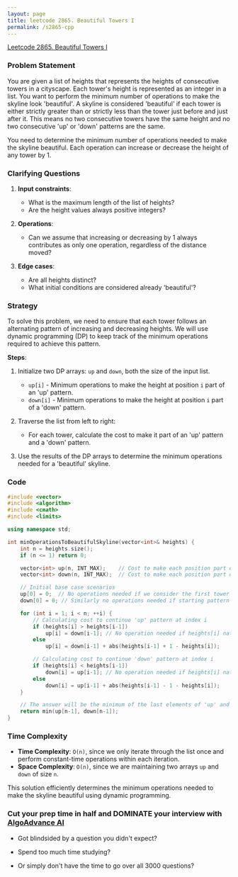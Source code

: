 ```yaml
---
layout: page
title: leetcode 2865. Beautiful Towers I
permalink: /s2865-cpp
---
```

[Leetcode 2865. Beautiful Towers I](https://algoadvance.github.io/algoadvance/l2865)
### Problem Statement

You are given a list of heights that represents the heights of consecutive towers in a cityscape. Each tower's height is represented as an integer in a list. You want to perform the minimum number of operations to make the skyline look 'beautiful'. A skyline is considered 'beautiful' if each tower is either strictly greater than or strictly less than the tower just before and just after it. This means no two consecutive towers have the same height and no two consecutive 'up' or 'down' patterns are the same.

You need to determine the minimum number of operations needed to make the skyline beautiful. Each operation can increase or decrease the height of any tower by 1.

### Clarifying Questions

1. **Input constraints**: 
   - What is the maximum length of the list of heights?
   - Are the height values always positive integers?

2. **Operations**:
   - Can we assume that increasing or decreasing by 1 always contributes as only one operation, regardless of the distance moved?

3. **Edge cases**:
   - Are all heights distinct?
   - What initial conditions are considered already 'beautiful'?

### Strategy

To solve this problem, we need to ensure that each tower follows an alternating pattern of increasing and decreasing heights. We will use dynamic programming (DP) to keep track of the minimum operations required to achieve this pattern.

**Steps**:
1. Initialize two DP arrays: `up` and `down`, both the size of the input list.
   - `up[i]` - Minimum operations to make the height at position `i` part of an 'up' pattern.
   - `down[i]` - Minimum operations to make the height at position `i` part of a 'down' pattern.
   
2. Traverse the list from left to right:
   - For each tower, calculate the cost to make it part of an 'up' pattern and a 'down' pattern.

3. Use the results of the DP arrays to determine the minimum operations needed for a 'beautiful' skyline.

### Code

```cpp
#include <vector>
#include <algorithm>
#include <cmath>
#include <limits>

using namespace std;

int minOperationsToBeautifulSkyline(vector<int>& heights) {
    int n = heights.size();
    if (n <= 1) return 0;

    vector<int> up(n, INT_MAX);    // Cost to make each position part of an 'up' pattern
    vector<int> down(n, INT_MAX);  // Cost to make each position part of a 'down' pattern

    // Initial base case scenarios
    up[0] = 0;  // No operations needed if we consider the first tower as the starting of 'up'
    down[0] = 0; // Similarly no operations needed if starting pattern is 'down'

    for (int i = 1; i < n; ++i) {
        // Calculating cost to continue 'up' pattern at index i
        if (heights[i] > heights[i-1])
            up[i] = down[i-1]; // No operation needed if heights[i] naturally continues 'up' pattern
        else
            up[i] = down[i-1] + abs(heights[i-1] + 1 - heights[i]);

        // Calculating cost to continue 'down' pattern at index i
        if (heights[i] < heights[i-1])
            down[i] = up[i-1]; // No operation needed if heights[i] naturally continues 'down' pattern
        else
            down[i] = up[i-1] + abs(heights[i-1] - 1 - heights[i]);
    }

    // The answer will be the minimum of the last elements of 'up' and 'down'
    return min(up[n-1], down[n-1]);
}
```

### Time Complexity

- **Time Complexity**: `O(n)`, since we only iterate through the list once and perform constant-time operations within each iteration.
- **Space Complexity**: `O(n)`, since we are maintaining two arrays `up` and `down` of size `n`.

This solution efficiently determines the minimum operations needed to make the skyline beautiful using dynamic programming.


### Cut your prep time in half and DOMINATE your interview with [AlgoAdvance AI](https://algoAdvance.com)

- Got blindsided by a question you didn't expect?

- Spend too much time studying?

- Or simply don't have the time to go over all 3000 questions?

